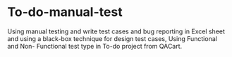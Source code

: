 # To-do-manual-test
Using manual testing and write test cases and bug reporting in Excel sheet and using a black-box technique for design test cases, Using Functional and Non- Functional test type in To-do project from QACart.

